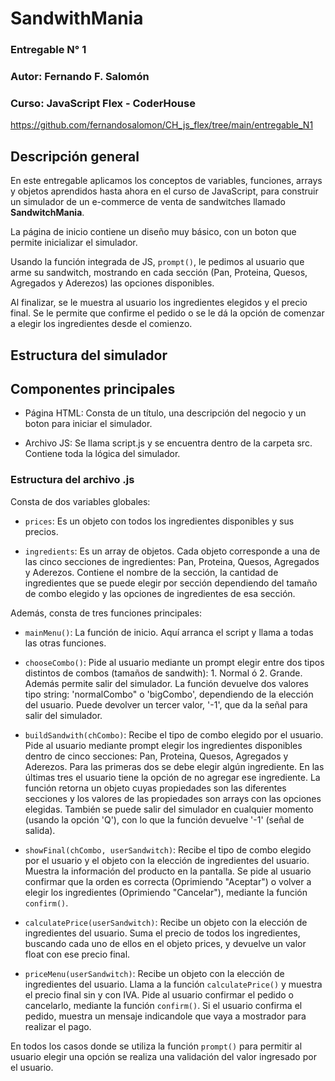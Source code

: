 # SandwithMania

### Entregable N° 1
### Autor: Fernando F. Salomón
### Curso: JavaScript Flex - CoderHouse
https://github.com/fernandosalomon/CH_js_flex/tree/main/entregable_N1

## Descripción general

En este entregable aplicamos los conceptos de variables, funciones, arrays y objetos aprendidos hasta ahora en el curso de JavaScript, para construir un simulador de un e-commerce de venta de sandwitches llamado **SandwitchMania**. 

La página de inicio contiene un diseño muy básico, con un boton que permite inicializar el simulador.

Usando la función integrada de JS, ```prompt()```, le pedimos al usuario que arme su sandwitch, mostrando en cada sección (Pan, Proteina, Quesos, Agregados y Aderezos) las opciones disponibles.

Al finalizar, se le muestra al usuario los ingredientes elegidos y el precio final. Se le permite que confirme el pedido o se le dá la opción de comenzar a elegir los ingredientes desde el comienzo.

## Estructura del simulador

## Componentes principales

* Página HTML: Consta de un título, una descripción del negocio y un boton para iniciar el simulador.

* Archivo JS: Se llama script.js y se encuentra dentro de la carpeta src. Contiene toda la lógica del simulador.

### Estructura del archivo .js

Consta de dos variables globales:

* ```prices```: Es un objeto con todos los ingredientes disponibles y sus precios.

* ```ingredients```: Es un array de objetos. Cada objeto corresponde a una de las cinco secciones de ingredientes: Pan, Proteina, Quesos, Agregados y Aderezos. Contiene el nombre de la sección, la cantidad de ingredientes que se puede elegir por sección dependiendo del tamaño de combo elegido y las opciones de ingredientes de esa sección.

Además, consta de tres funciones principales:

* ```mainMenu()```: La función de inicio. Aquí arranca el script y llama a todas las otras funciones.

* ```chooseCombo()```: Pide al usuario mediante un prompt elegir entre dos tipos distintos de combos (tamaños de sandwith): 1. Normal ó 2. Grande. Además permite salir del simulador. La función devuelve dos valores tipo string: 'normalCombo" o 'bigCombo', dependiendo de la elección del usuario. Puede devolver un tercer valor, '-1', que da la señal para salir del simulador.

* ```buildSandwith(chCombo)```: Recibe el tipo de combo elegido por el usuario. Pide al usuario mediante prompt elegir los ingredientes disponibles dentro de cinco secciones: Pan, Proteina, Quesos, Agregados y Aderezos. Para las primeras dos se debe elegir algún ingrediente. En las últimas tres el usuario tiene la opción de no agregar ese ingrediente. La función retorna un objeto cuyas propiedades son las diferentes secciones y los valores de las propiedades son arrays con las opciones elegidas. También se puede salir del simulador en cualquier momento (usando la opción 'Q'), con lo que la función devuelve '-1' (señal de salida).

* ```showFinal(chCombo, userSandwitch)```: Recibe el tipo de combo elegido por el usuario y el objeto con la elección de ingredientes del usuario. Muestra la información del producto en la pantalla. Se pide al usuario confirmar que la orden es correcta (Oprimiendo "Aceptar") o volver a elegir los ingredientes (Oprimiendo "Cancelar"), mediante la función  ```confirm()```.

* ```calculatePrice(userSandwitch)```: Recibe un objeto con la elección de ingredientes del usuario. Suma el precio de todos los ingredientes, buscando cada uno de ellos en el objeto prices, y devuelve un valor float con ese precio final.

* ```priceMenu(userSandwitch)```: Recibe un objeto con la elección de ingredientes del usuario. Llama a la función ```calculatePrice()``` y muestra el precio final sin y con IVA. Pide al usuario confirmar el pedido o cancelarlo, mediante la función ```confirm()```. Si el usuario confirma el pedido, muestra un mensaje indicandole que vaya a mostrador para realizar el pago.

En todos los casos donde se utiliza la función ```prompt()``` para permitir al usuario elegir una opción se realiza una validación del valor ingresado por el usuario.

